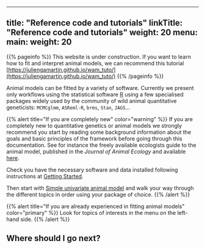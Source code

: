 
---
title: "Reference code and tutorials"
linkTitle: "Reference code and tutorials"
weight: 20
menu:
  main:
    weight: 20
---

{{% pageinfo %}}
This website is under construction. If you want to learn how to fit and interpret animal models, we can recommend this tutorial [https://juliengamartin.github.io/wam_tuto/](https://juliengamartin.github.io/wam_tuto/)
{{% /pageinfo %}}


Animal models can be fitted by a variety of software. Currently we present only workflows using the statistical software [R](https://cran.r-project.org/) using a few specialised packages widely used by the community of wild animal quantitative geneticists: `MCMCglmm`, `ASReml-R`, `brms`, `Stan`, `JAGS`...

{{% alert title="If you are completely new" color="warning" %}}
If you are completely new to quantitative genetics or animal models we strongly recommend you start by reading some background information about the goals and basic principles of the framework before going through this documentation. See for instance the freely available ecologists guide to the animal model, published in the _Journal of Animal Ecology_ and available [here](/docs/Wilson&al2010.pdf/). 

Check you have the necessary software and data installed following instructions at [Getting Started](/docs/getting-started).

Then start with [Simple univariate animal model](/docs/univariate/) and walk your way through the different topics in order using your package of choice.
{{% /alert %}}


{{% alert title="If you are already experienced in fitting animal models" color="primary" %}}
Look for topics of interests in the menu on the left-hand side.
{{% /alert %}}



## Where should I go next?

